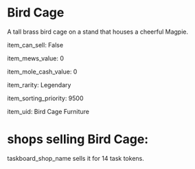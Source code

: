 # Bird Cage

A tall brass bird cage on a stand that houses a cheerful Magpie.

item_can_sell: False

item_mews_value: 0

item_mole_cash_value: 0

item_rarity: Legendary

item_sorting_priority: 9500

item_uid: Bird Cage Furniture

# shops selling Bird Cage:

taskboard_shop_name sells it for 14 task tokens.